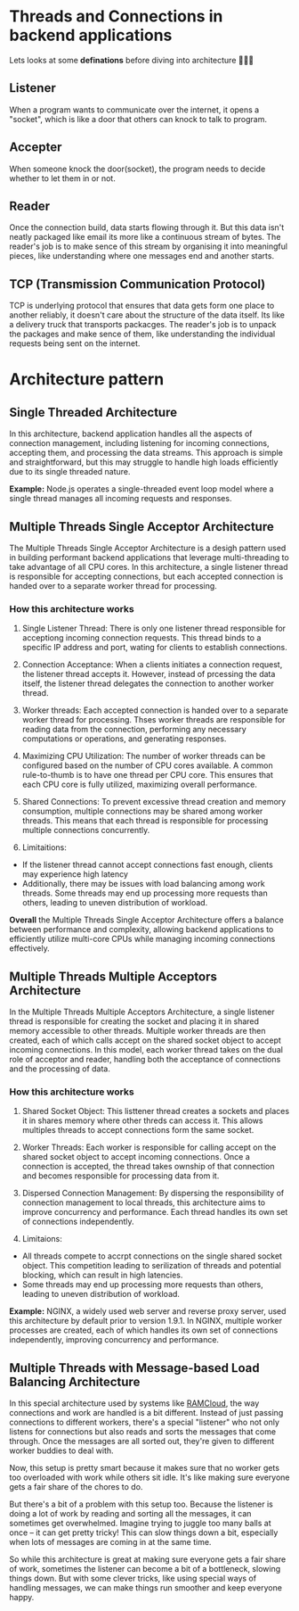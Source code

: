 # Threads and Connections in backend applications

Lets looks at some **definations** before diving into architecture 👨🏻‍💻

## Listener

When a program wants to communicate over the internet, it opens a "socket", which is like a door that others can knock to talk to program.

## Accepter

When someone knock the door(socket), the program needs to decide whether to let them in or not.

## Reader

Once the connection build, data starts flowing through it. But this data isn't neatly packaged like email its more like a continuous stream of bytes. The reader's job is to make sence of this stream by organising it into meaningful pieces, like understanding where one messages end and another starts.

## TCP (Transmission Communication Protocol)

TCP is underlying protocol that ensures that data gets form one place to another reliably, it doesn't care about the structure of the data itself. Its like a delivery truck that transports packacges. The reader's job is to unpack the packages and make sence of them, like understanding the individual requests being sent on the internet.

# Architecture pattern

## Single Threaded Architecture

In this architecture, backend application handles all the aspects of connection management, including listening for incoming connections, accepting them, and processing the data streams. This approach is simple and straightforward, but this may struggle to handle high loads efficiently due to its single threaded nature.

**Example:** Node.js operates a single-threaded event loop model where a single thread manages all incoming requests and responses.

## Multiple Threads Single Acceptor Architecture

The Multiple Threads Single Acceptor Architecture is a desigh pattern used in building performant backend applications that leverage multi-threading to take advantage of all CPU cores. In this architecture, a single listener thread is responsible for accepting connections, but each accepted connection is handed over to a separate worker thread for processing.

### How this architecture works

1. Single Listener Thread:
   There is only one listener thread responsible for acceptiong incoming connection requests. This thread binds to a specific IP address and port, wating for clients to establish connections.

2. Connection Acceptance:
   When a clients initiates a connection request, the listener thread accepts it. However, instead of prcessing the data itself, the listener thread delegates the connection to another worker thread.

3. Worker threads:
   Each accepted connection is handed over to a separate worker thread for processing. Thses worker threads are responsible for reading data from the connection, performing any necessary computations or operations, and generating responses.

4. Maximizing CPU Utilization:
   The number of worker threads can be configured based on the number of CPU cores available. A common rule-to-thumb is to have one thread per CPU core. This ensures that each CPU core is fully utilized, maximizing overall performance.

5. Shared Connections:
   To prevent excessive thread creation and memory consumption, multiple connections may be shared among worker threads. This means that each thread is responsible for processing multiple connections concurrently.

6. Limitaitions:

- If the listener thread cannot accept connections fast enough, clients may experience high latency
- Additionally, there may be issues with load balancing among work threads. Some threads may end up processing more requests than others, leading to uneven distribution of workload.

**Overall** the Multiple Threads Single Acceptor Architecture offers a balance between performance and complexity, allowing backend applications to efficiently utilize multi-core CPUs while managing incoming connections effectively.

## Multiple Threads Multiple Acceptors Architecture

In the Multiple Threads Multiple Acceptors Architecture, a single listener thread is responsible for creating the socket and placing it in shared memory accessible to other threads. Multiple worker threads are then created, each of which calls accept on the shared socket object to accept incoming connections. In this model, each worker thread takes on the dual role of acceptor and reader, handling both the acceptance of connections and the processing of data.

### How this architecture works

1. Shared Socket Object:
   This listtener thread creates a sockets and places it in shares memory where other threds can access it. This allows multiples threads to accept connections form the same socket.

2. Worker Threads:
   Each worker is responsible for calling accept on the shared socket object to accept incoming connections. Once a connection is accepted, the thread takes ownship of that connection and becomes responsible for processing data from it.

3. Dispersed Connection Management:
   By dispersing the responsibility of connection management to local threads, this architecture aims to improve concurrency and performance. Each thread handles its own set of connections independently.

4. Limitaions:

- All threads compete to accrpt connections on the single shared socket object. This competition leading to serilization of threads and potential blocking, which can result in high latencies.
- Some threads may end up processing more requests than others, leading to uneven distribution of workload.

**Example:** NGINX, a widely used web server and reverse proxy server, used this architecture by default prior to version 1.9.1. In NGINX, multiple worker processes are created, each of which handles its own set of connections independently, improving concurrency and performance.

## Multiple Threads with Message-based Load Balancing Architecture

In this special architecture used by systems like <a href="/Handbook/RAMCloud.md">RAMCloud</a>, the way connections and work are handled is a bit different. Instead of just passing connections to different workers, there's a special "listener" who not only listens for connections but also reads and sorts the messages that come through. Once the messages are all sorted out, they're given to different worker buddies to deal with.

Now, this setup is pretty smart because it makes sure that no worker gets too overloaded with work while others sit idle. It's like making sure everyone gets a fair share of the chores to do.

But there's a bit of a problem with this setup too. Because the listener is doing a lot of work by reading and sorting all the messages, it can sometimes get overwhelmed. Imagine trying to juggle too many balls at once – it can get pretty tricky! This can slow things down a bit, especially when lots of messages are coming in at the same time.

So while this architecture is great at making sure everyone gets a fair share of work, sometimes the listener can become a bit of a bottleneck, slowing things down. But with some clever tricks, like using special ways of handling messages, we can make things run smoother and keep everyone happy.